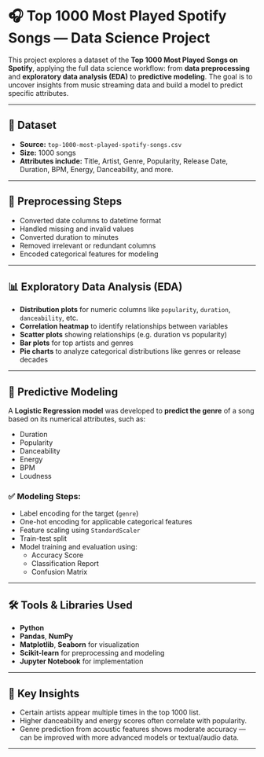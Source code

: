 # 🎧 Top 1000 Most Played Spotify Songs — Data Science Project

This project explores a dataset of the **Top 1000 Most Played Songs on Spotify**, applying the full data science workflow: from **data preprocessing** and **exploratory data analysis (EDA)** to **predictive modeling**. The goal is to uncover insights from music streaming data and build a model to predict specific attributes.

---

## 📁 Dataset

- **Source:** `top-1000-most-played-spotify-songs.csv`
- **Size:** 1000 songs
- **Attributes include:** Title, Artist, Genre, Popularity, Release Date, Duration, BPM, Energy, Danceability, and more.

---

## 🔧 Preprocessing Steps

- Converted date columns to datetime format
- Handled missing and invalid values
- Converted duration to minutes
- Removed irrelevant or redundant columns
- Encoded categorical features for modeling

---

## 📊 Exploratory Data Analysis (EDA)

- **Distribution plots** for numeric columns like `popularity`, `duration`, `danceability`, etc.
- **Correlation heatmap** to identify relationships between variables
- **Scatter plots** showing relationships (e.g. duration vs popularity)
- **Bar plots** for top artists and genres
- **Pie charts** to analyze categorical distributions like genres or release decades

---

## 🤖 Predictive Modeling

A **Logistic Regression model** was developed to **predict the genre** of a song based on its numerical attributes, such as:

- Duration
- Popularity
- Danceability
- Energy
- BPM
- Loudness

### ✅ Modeling Steps:

- Label encoding for the target (`genre`)
- One-hot encoding for applicable categorical features
- Feature scaling using `StandardScaler`
- Train-test split
- Model training and evaluation using:
  - Accuracy Score
  - Classification Report
  - Confusion Matrix

---

## 🛠️ Tools & Libraries Used

- **Python**
- **Pandas**, **NumPy**
- **Matplotlib**, **Seaborn** for visualization
- **Scikit-learn** for preprocessing and modeling
- **Jupyter Notebook** for implementation

---

## 🔎 Key Insights

- Certain artists appear multiple times in the top 1000 list.
- Higher danceability and energy scores often correlate with popularity.
- Genre prediction from acoustic features shows moderate accuracy — can be improved with more advanced models or textual/audio data.

---




